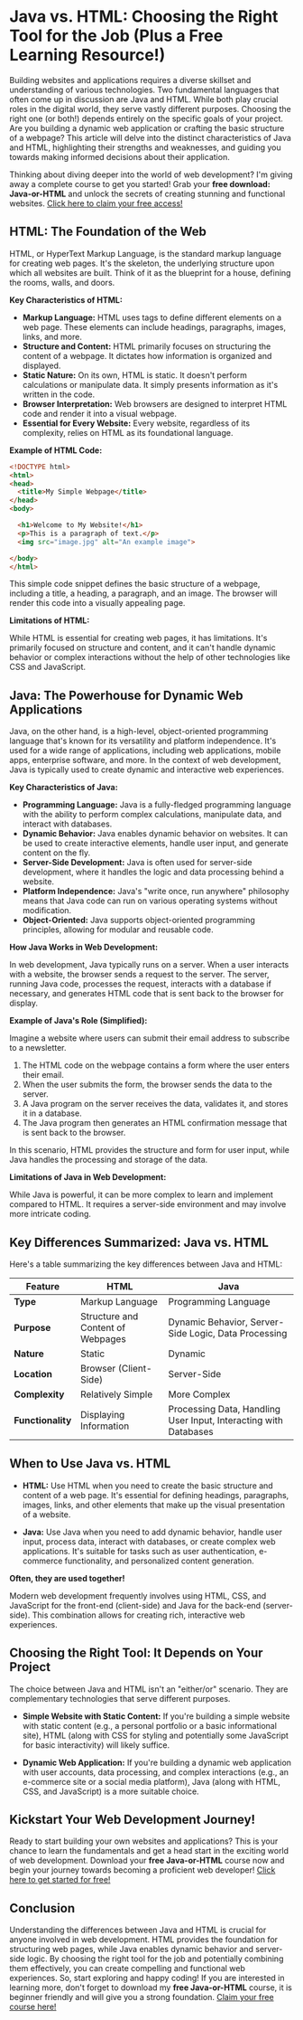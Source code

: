 # Java vs. HTML: Choosing the Right Tool for the Job (Plus a Free Learning Resource!)

Building websites and applications requires a diverse skillset and understanding of various technologies. Two fundamental languages that often come up in discussion are Java and HTML. While both play crucial roles in the digital world, they serve vastly different purposes. Choosing the right one (or both!) depends entirely on the specific goals of your project. Are you building a dynamic web application or crafting the basic structure of a webpage? This article will delve into the distinct characteristics of Java and HTML, highlighting their strengths and weaknesses, and guiding you towards making informed decisions about their application.

Thinking about diving deeper into the world of web development? I'm giving away a complete course to get you started! Grab your **free download: Java-or-HTML** and unlock the secrets of creating stunning and functional websites. [Click here to claim your free access!](https://udemywork.com/java-or-html)

## HTML: The Foundation of the Web

HTML, or HyperText Markup Language, is the standard markup language for creating web pages. It's the skeleton, the underlying structure upon which all websites are built. Think of it as the blueprint for a house, defining the rooms, walls, and doors.

**Key Characteristics of HTML:**

*   **Markup Language:** HTML uses tags to define different elements on a web page. These elements can include headings, paragraphs, images, links, and more.
*   **Structure and Content:** HTML primarily focuses on structuring the content of a webpage. It dictates how information is organized and displayed.
*   **Static Nature:** On its own, HTML is static. It doesn't perform calculations or manipulate data. It simply presents information as it's written in the code.
*   **Browser Interpretation:** Web browsers are designed to interpret HTML code and render it into a visual webpage.
*   **Essential for Every Website:** Every website, regardless of its complexity, relies on HTML as its foundational language.

**Example of HTML Code:**

```html
<!DOCTYPE html>
<html>
<head>
  <title>My Simple Webpage</title>
</head>
<body>

  <h1>Welcome to My Website!</h1>
  <p>This is a paragraph of text.</p>
  <img src="image.jpg" alt="An example image">

</body>
</html>
```

This simple code snippet defines the basic structure of a webpage, including a title, a heading, a paragraph, and an image.  The browser will render this code into a visually appealing page.

**Limitations of HTML:**

While HTML is essential for creating web pages, it has limitations.  It's primarily focused on structure and content, and it can't handle dynamic behavior or complex interactions without the help of other technologies like CSS and JavaScript.
## Java: The Powerhouse for Dynamic Web Applications

Java, on the other hand, is a high-level, object-oriented programming language that's known for its versatility and platform independence.  It's used for a wide range of applications, including web applications, mobile apps, enterprise software, and more. In the context of web development, Java is typically used to create dynamic and interactive web experiences.

**Key Characteristics of Java:**

*   **Programming Language:** Java is a fully-fledged programming language with the ability to perform complex calculations, manipulate data, and interact with databases.
*   **Dynamic Behavior:** Java enables dynamic behavior on websites.  It can be used to create interactive elements, handle user input, and generate content on the fly.
*   **Server-Side Development:**  Java is often used for server-side development, where it handles the logic and data processing behind a website.
*   **Platform Independence:** Java's "write once, run anywhere" philosophy means that Java code can run on various operating systems without modification.
*   **Object-Oriented:** Java supports object-oriented programming principles, allowing for modular and reusable code.

**How Java Works in Web Development:**

In web development, Java typically runs on a server.  When a user interacts with a website, the browser sends a request to the server. The server, running Java code, processes the request, interacts with a database if necessary, and generates HTML code that is sent back to the browser for display.

**Example of Java's Role (Simplified):**

Imagine a website where users can submit their email address to subscribe to a newsletter.

1.  The HTML code on the webpage contains a form where the user enters their email.
2.  When the user submits the form, the browser sends the data to the server.
3.  A Java program on the server receives the data, validates it, and stores it in a database.
4.  The Java program then generates an HTML confirmation message that is sent back to the browser.

In this scenario, HTML provides the structure and form for user input, while Java handles the processing and storage of the data.

**Limitations of Java in Web Development:**

While Java is powerful, it can be more complex to learn and implement compared to HTML. It requires a server-side environment and may involve more intricate coding.
## Key Differences Summarized: Java vs. HTML

Here's a table summarizing the key differences between Java and HTML:

| Feature           | HTML                                     | Java                                                                |
| ----------------- | ---------------------------------------- | ------------------------------------------------------------------- |
| **Type**           | Markup Language                           | Programming Language                                                 |
| **Purpose**        | Structure and Content of Webpages       | Dynamic Behavior, Server-Side Logic, Data Processing                 |
| **Nature**         | Static                                   | Dynamic                                                              |
| **Location**        | Browser (Client-Side)                    | Server-Side                                                         |
| **Complexity**     | Relatively Simple                         | More Complex                                                        |
| **Functionality** | Displaying Information                   | Processing Data, Handling User Input, Interacting with Databases     |

## When to Use Java vs. HTML

*   **HTML:** Use HTML when you need to create the basic structure and content of a web page. It's essential for defining headings, paragraphs, images, links, and other elements that make up the visual presentation of a website.

*   **Java:** Use Java when you need to add dynamic behavior, handle user input, process data, interact with databases, or create complex web applications. It's suitable for tasks such as user authentication, e-commerce functionality, and personalized content generation.

**Often, they are used together!**

Modern web development frequently involves using HTML, CSS, and JavaScript for the front-end (client-side) and Java for the back-end (server-side). This combination allows for creating rich, interactive web experiences.

## Choosing the Right Tool: It Depends on Your Project

The choice between Java and HTML isn't an "either/or" scenario.  They are complementary technologies that serve different purposes.

*   **Simple Website with Static Content:** If you're building a simple website with static content (e.g., a personal portfolio or a basic informational site), HTML (along with CSS for styling and potentially some JavaScript for basic interactivity) will likely suffice.

*   **Dynamic Web Application:** If you're building a dynamic web application with user accounts, data processing, and complex interactions (e.g., an e-commerce site or a social media platform), Java (along with HTML, CSS, and JavaScript) is a more suitable choice.

## Kickstart Your Web Development Journey!

Ready to start building your own websites and applications? This is your chance to learn the fundamentals and get a head start in the exciting world of web development.  Download your **free Java-or-HTML** course now and begin your journey towards becoming a proficient web developer!  [Click here to get started for free!](https://udemywork.com/java-or-html)

## Conclusion

Understanding the differences between Java and HTML is crucial for anyone involved in web development. HTML provides the foundation for structuring web pages, while Java enables dynamic behavior and server-side logic. By choosing the right tool for the job and potentially combining them effectively, you can create compelling and functional web experiences. So, start exploring and happy coding! If you are interested in learning more, don't forget to download my **free Java-or-HTML** course, it is beginner friendly and will give you a strong foundation. [Claim your free course here!](https://udemywork.com/java-or-html)
